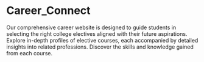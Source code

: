 # Career_Connect
 Our comprehensive career website is designed to guide students in selecting the right college electives aligned with their future aspirations. Explore in-depth profiles of elective courses, each accompanied by detailed insights into related professions. Discover the skills and knowledge gained from each course.
